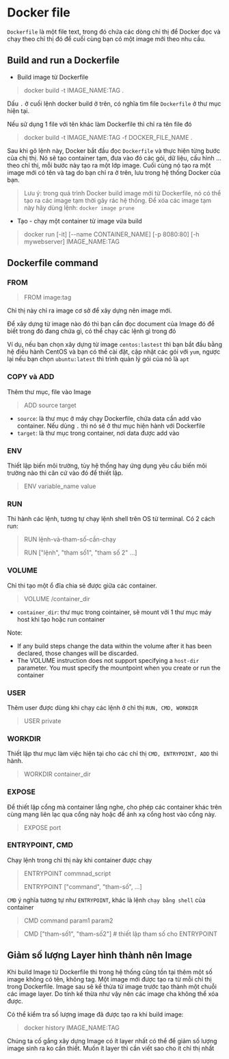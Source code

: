 # Docker file

`Dockerfile` là một file text, trong đó chứa các dòng chỉ thị để Docker đọc và chạy theo chỉ thị đó để cuối cùng bạn có một image mới theo nhu cầu.

## Build and run a Dockerfile

- Build image từ Dockerfile

> docker build -t IMAGE_NAME:TAG .

Dấu `.` ở cuối lệnh docker build ở trên, có nghĩa tìm file `Dockerfile` ở thư mục hiện tại.

Nếu sử dụng 1 file với tên khác làm Dockerfile thì chỉ ra tên file đó

> docker build -t IMAGE_NAME:TAG -f DOCKER_FILE_NAME .

Sau khi gõ lệnh này, Docker bắt đầu đọc `Dockerfile` và thực hiện từng bước của chị thị. Nó sẽ tạo container tạm, đưa vào đó các gói, dữ liệu, cấu hình ... theo chỉ thị, mỗi bước này tạo ra một lớp image. Cuối cùng nó tạo ra một image mới có tên và tag do bạn chỉ ra ở trên, lưu trong hệ thống Docker của bạn.

>Lưu ý: trong quá trình Docker build image mới từ Dockerfile, nó có thể tạo ra các image tạm thời gây rác hệ thống. Để xóa các image tạm này hãy dùng lệnh: `docker image prune`

- Tạo - chạy một container từ image vừa build

> docker run [-it] [--name CONTAINER_NAME] [-p 8080:80] [-h mywebserver] IMAGE_NAME:TAG

## Dockerfile command

### FROM

> FROM image:tag

Chỉ thị này chỉ ra image cơ sở để xây dựng nên image mới.

Để xây dựng từ image nào đó thì bạn cần đọc document của Image đó để biết trong đó đang chứa gì, có thể chạy các lệnh gì trong đó

Ví dụ, nếu bạn chọn xây dựng từ image `centos:lastest` thì bạn bắt đầu bằng hệ điều hành CentOS và bạn có thể cài đặt, cập nhật các gói với `yum`, ngược lại nếu bạn chọn `ubuntu:latest` thì trình quản lý gói của nó là `apt`

### COPY và ADD

Thêm thư mục, file vào Image

> ADD source target

- `source`: là thư mục ở máy chạy Dockerfile, chứa data cần add vào container. Nếu dùng `.` thì nó sẽ ở thư mục hiện hành với Dockerfile
- `target`: là thư mục trong container, nơi data được add vào

### ENV

Thiết lập biến môi trường, tùy hệ thống hay ứng dụng yêu cầu biến môi trường nào thì căn cứ vào đó để thiết lập.

> ENV variable_name value

### RUN

Thi hành các lệnh, tương tự chạy lệnh shell trên OS từ terminal. Có 2 cách run:

> RUN lệnh-và-tham-số-cần-chạy
>
> RUN ["lệnh", "tham số1", "tham số 2" ...]

### VOLUME

Chỉ thi tạo một ổ đĩa chia sẻ được giữa các container.

> VOLUME /container_dir

- `container_dir`: thư mục trong cointainer, sẽ mount với 1 thư mục máy host khi tạo hoặc run container

Note:

- If any build steps change the data within the volume after it has been declared, those changes will be discarded.
- The VOLUME instruction does not support specifying a `host-dir` parameter. You must specify the mountpoint when you create or run the container

### USER

Thêm user được dùng khi chạy các lệnh ở chỉ thị `RUN, CMD, WORKDIR`

> USER private

### WORKDIR

Thiết lập thư mục làm việc hiện tại cho các chỉ thị `CMD, ENTRYPOINT, ADD` thi hành.

> WORKDIR container_dir

### EXPOSE

Để thiết lập cổng mà container lắng nghe, cho phép các container khác trên cùng mạng liên lạc qua cổng này hoặc để ánh xạ cổng host vào cổng này.

> EXPOSE port

### ENTRYPOINT, CMD

Chạy lệnh trong chỉ thị này khi container được chạy

> ENTRYPOINT commnad_script
>
> ENTRYPOINT ["command", "tham-số", ...]

`CMD` ý nghĩa tương tự như `ENTRYPOINT`, khác là lệnh `chạy bằng shell` của container

> CMD command param1 param2

> CMD ["tham-số1", "tham-số2"]   # thiết lập tham số cho ENTRYPOINT

## Giảm số lượng Layer hình thành nên Image

Khi build Image từ Dockerfile thì trong hệ thống cũng tồn tại thêm một số image không có tên, không tag. Một image mới được tạo ra từ mỗi chỉ thị trong Dockerfile. Image sau sẽ kế thừa từ image trước tạo thành một chuỗi các image layer. Do tính kế thừa như vậy nên các image cha không thể xóa được.

Có thể kiểm tra số lượng image đã được tạo ra khi build image:

> docker history IMAGE_NAME:TAG

Chúng ta cố gắng xây dựng Image có ít layer nhất có thể để giảm số lượng image sinh ra ko cần thiết. Muốn ít layer thì cần viết sao cho ít chỉ thị nhất
